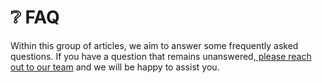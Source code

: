 # ❔ FAQ

Within this group of articles, we aim to answer some frequently asked questions. If you have  a question that remains unanswered,[ please reach out to our team](../welcome-to-emprops/getting-help.md) and we will be happy to assist you.
